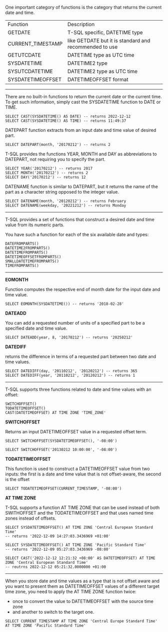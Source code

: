 One important category of functions is the category that returns the current date and time.

|     |     |
| --- | --- |
| Function | Description |
| GETDATE | T-SQL specific, DATETIME type |
| CURRENT_TIMESTAMP | like GETDATE but it is standard and recommended to use |
| GETUTCDATE | DATETIME type as UTC time |
| SYSDATETIME | DATETIME2 type |
| SYSUTCDATETIME | DATETIME2 type as UTC time |
| SYSDATETIMEOFFSET | DATETIMEOFFSET format |

* * *

There are no built-in functions to return the current date or the current time.
To get such information, simply cast the SYSDATETIME function to DATE or TIME.

```T-SQL
SELECT CAST(SYSDATETIME() AS DATE) -- returns 2022-12-12
SELECT CAST(SYSDATETIME() AS TIME) -- returns 11:49:37
```

DATEPART function extracts from an input date and time value of desired part.

```T-SQL
SELECT DATEPART(month, '20170212') -- returns 2
```

T-SQL provides the functions YEAR, MONTH and DAY as abbreviations to DATEPART, not requiring you to specify the part.

```T-SQL
SELECT YEAR('20170212') -- returns 2017
SELECT MONTH('20170212') -- returns 2
SELECT DAY('20170212') -- returns 12
```

DATENAME function is similar to DATEPART, but it returns the name of the part as a character string opposed to the integer value.

```T-SQL
SELECT DATENAME(month, '20120212') -- returns February
SELECT DATENAME(weekday, '20221212') -- returns Monday
```

* * *

T-SQL provides a set of functions that construct a desired date and time value from its numeric parts.

You have such a function for each of the six available date and types:

```T-SQL
DATEFROMPARTS()
DATETIME2FROMPARTS()
DATETIMEFROMPARTS()
DATETIMEOFFSETFROMPARTS()
SMALLDATETIMEFROMPARTS()
TIMEFROMPARTS()
```

* * *

**EOMONTH**

Function computes the respective end of month date for the input date and time value.

```T-SQL
SELECT EOMONTH(SYSDATETIME()) -- returns '2018-02-28'
```

**DATEADD**

You can add a requested number of units of a specified part to be a specified date and time value.

```T-SQL
SELECT DATEADD(year, 8, '20170212') -- returns '20250212'
```

**DATEDIFF**

returns the difference in terms of a requested part between two date and time values.

```T-SQL
SELECT DATEDIFF(day, '20110212', '20120212') -- returns 365
SELECT DATEDIFF(year, '20110212', '20120212') -- returns 1
```

* * *

T-SQL supports three functions related to date and time values with an offset:

```T-SQL
SWITCHOFFSET()
TODATETIMEOFFSET()
CAST(DATETIMEOFFSET) AT TIME ZONE 'TIME_ZONE'
```

**SWITCHOFFSET**

Returns an input DATETIMEOFFSET value in a requested offset term.

```T-SQL
SELECT SWITCHOFFSET(SYSDATETIMEOFFSET(), '-08:00')

SELECT SWITCHOFFSET('20130212 10:00:00', '-08:00')
```

**TODATETIMEOFFSET**

This function is used to construct a DATETIMEOFFSET value from two inputs:
the first is a date and time value that is not offset-aware,
the second is the offset

```T-SQL
SELECT TODATETIMEOFFSET(CURRENT_TIMESTAMP, '-08:00')
```

**AT TIME ZONE**

T-SQL supports a function AT TIME ZONE that can be used instead of both SWITHOFFSET and the TODATETIMEOFFSET and that uses named time zones instead of offsets.

```T-SQL
SELECT SYSDATETIMEOFFSET() AT TIME ZONE 'Central European Standard Time'
-- returns '2022-12-09 14:27:03.3436969 +01:00'

SELECT SYSDATETIMEOFFSET() AT TIME ZONE 'Pacific Standard Time'
-- returns '2022-12-09 05:27:03.3436969 -08:00'

SELECT CAST('2022-12-12 12:21:32 +08:00' AS DATETIMEOFFSET) AT TIME ZONE 'Central European Standard Time'
-- reutrns 2022-12-12 05:21:32.0000000 +01:00
```

* * *

When you store date and time values as a type that is not offset aware and you want to present them as DATETIMEOFFSET values of a different target time zone, you need to apply the AT TIME ZONE function twice:

- once to convert the value to DATETIMEOFFSET with the source time zone
- and another to switch to the target one.

```T-SQL
SELECT CURRENT_TIMESTAMP AT TIME ZONE 'Central Europe Standard Time' AT TIME ZONE 'Pacific Standard Time'
```